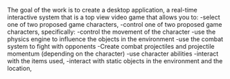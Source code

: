 The goal of the work is to create a desktop application, a real-time interactive system that is a top view video game that allows you to:
-select one of two proposed game characters,
-control one of two proposed game characters, specifically:
-control the movement of the character
-use the physics engine to influence the objects in the environment
-use the combat system to fight with opponents
-Create combat projectiles and projectile momentum (depending on the character)
-use character abilities
-interact with the items used,
-interact with static objects in the environment and the location,
